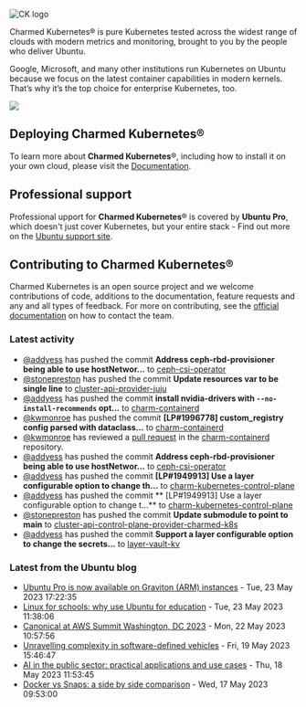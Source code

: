 ![CK logo](https://assets.ubuntu.com/v1/451d4cf4-Charmed+Kubernetes_RGB_onWhite_2022.svg)

Charmed Kubernetes® is pure Kubernetes tested across the widest range of clouds with modern metrics and monitoring, brought to you by the people who deliver Ubuntu.

Google, Microsoft, and many other institutions run Kubernetes on Ubuntu because we focus on the latest container capabilities in modern kernels. That’s why it’s the top choice for enterprise Kubernetes, too.

![](https://assets.ubuntu.com/v1/843c77b6-juju-at-a-glace.svg)

## Deploying Charmed Kubernetes®

To learn more about **Charmed Kubernetes**®, including how to install it on your own cloud, please visit the [Documentation][docs].

## Professional support

Professional upport for **Charmed Kubernetes**® is covered by **Ubuntu Pro**, which doesn't just cover Kubernetes, but your entire stack - Find out more on the [Ubuntu support site](https://ubuntu.com/support).

## Contributing to Charmed Kubernetes®

Charmed Kubernetes is an open source project and we welcome contributions of code, additions to the documentation, feature requests and any and all types of feedback. For more on contributing, see the [official documentation][get-in-touch] on how to contact the team.

<!-- LINKS -->
[docs]: https://ubuntu.com/kubernetes/docs
[get-in-touch]: https://ubuntu.com/kubernetes/docs/get-in-touch

### Latest activity

<!-- activity starts -->
 - [@addyess](https://github.com/addyess) has pushed the commit **Address ceph-rbd-provisioner being able to use hostNetwor...** to [ceph-csi-operator](https://github.com/charmed-kubernetes/ceph-csi-operator)
 - [@stonepreston](https://github.com/stonepreston) has pushed the commit **Update resources var to be single line** to [cluster-api-provider-juju](https://github.com/charmed-kubernetes/cluster-api-provider-juju)
 - [@addyess](https://github.com/addyess) has pushed the commit **install nvidia-drivers with `--no-install-recommends` opt...** to [charm-containerd](https://github.com/charmed-kubernetes/charm-containerd)
 - [@kwmonroe](https://github.com/kwmonroe) has pushed the commit **[LP#1996778] custom_registry config parsed with dataclass...** to [charm-containerd](https://github.com/charmed-kubernetes/charm-containerd)
 - [@kwmonroe](https://github.com/kwmonroe) has reviewed a [pull request](https://github.com/charmed-kubernetes/charm-containerd/pull/82) in the [charm-containerd](https://github.com/charmed-kubernetes/charm-containerd) repository.
 - [@addyess](https://github.com/addyess) has pushed the commit **Address ceph-rbd-provisioner being able to use hostNetwor...** to [ceph-csi-operator](https://github.com/charmed-kubernetes/ceph-csi-operator)
 - [@addyess](https://github.com/addyess) has pushed the commit **[LP#1949913] Use a layer configurable option to change th...** to [charm-kubernetes-control-plane](https://github.com/charmed-kubernetes/charm-kubernetes-control-plane)
 - [@addyess](https://github.com/addyess) has pushed the commit ** [LP#1949913] Use a layer configurable option to change t...** to [charm-kubernetes-control-plane](https://github.com/charmed-kubernetes/charm-kubernetes-control-plane)
 - [@stonepreston](https://github.com/stonepreston) has pushed the commit **Update submodule to point to main** to [cluster-api-control-plane-provider-charmed-k8s](https://github.com/charmed-kubernetes/cluster-api-control-plane-provider-charmed-k8s)
 - [@addyess](https://github.com/addyess) has pushed the commit **Support a layer configurable option to change the secrets...** to [layer-vault-kv](https://github.com/charmed-kubernetes/layer-vault-kv)
<!-- activity ends -->

<!-- roadmap starts -->

<!-- roadmap ends -->

### Latest from the Ubuntu blog

<!-- blog starts -->
* [Ubuntu Pro is now available on Graviton (ARM) instances](https://ubuntu.com//blog/ubuntu-pro-now-available-on-aws-graviton-instances) - Tue, 23 May 2023 17:22:35 
* [Linux for schools: why use Ubuntu for education](https://ubuntu.com//blog/linux-for-schools-why-use-ubuntu-for-education) - Tue, 23 May 2023 11:38:06 
* [Canonical at AWS Summit Washington, DC 2023](https://ubuntu.com//blog/canonical-at-aws-summit-washington-dc-2023) - Mon, 22 May 2023 10:57:56 
* [Unravelling complexity in software-defined vehicles](https://ubuntu.com//blog/unravelling-complexity-in-a-software-defined-vehicles-industry) - Fri, 19 May 2023 15:46:47 
* [AI in the public sector: practical applications and use cases](https://ubuntu.com//blog/public-sector-ai) - Thu, 18 May 2023 11:53:45 
* [Docker vs Snaps: a side by side comparison](https://ubuntu.com//blog/docker-vs-snaps-a-side-by-side-comparison) - Wed, 17 May 2023 09:53:00 
<!-- blog ends -->
